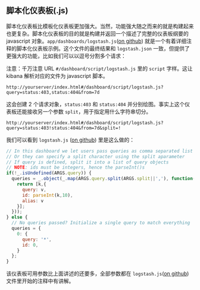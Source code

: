 ## 脚本化仪表板(.js)

脚本化仪表板比模板化仪表板更加强大。当然，功能强大随之而来的就是构建起来也更复杂。脚本化仪表板的目的就是构建并返回一个描述了完整的仪表板纲要的 javascript 对象。`app/dashboards/logstash.js`([on github](https://github.com/elasticsearch/kibana/blob/master/src/app/dashboards/logstash.js)) 就是一个有着详细注释的脚本化仪表板示例。这个文件的最终结果和 `logstash.json` 一致，但提供了更强大的功能，比如我们可以以逗号分割多个请求：

注意：千万注意 URL `#/dashboard/script/logstash.js` 里的 `script` 字样。这让 kibana 解析对应的文件为 javascript 脚本。

```
http://yourserver/index.html#/dashboard/script/logstash.js?query=status:403,status:404&from=7d
```

这会创建 2 个请求对象，`status:403` 和 `status:404` 并分别绘图。事实上这个仪表板还能接收另一个参数 `split`，用于指定用什么字符串切分。

```
http://yourserver/index.html#/dashboard/script/logstash.js?query=status:403!status:404&from=7d&split=!
```

我们可以看到 `logstash.js` ([on github](https://github.com/elasticsearch/kibana/blob/master/src/app/dashboards/logstash.js)) 里是这么做的：

```javascript
// In this dashboard we let users pass queries as comma separated list to the query parameter.
// Or they can specify a split character using the split aparameter
// If query is defined, split it into a list of query objects
// NOTE: ids must be integers, hence the parseInt()s
if(!_.isUndefined(ARGS.query)) {
  queries = _.object(_.map(ARGS.query.split(ARGS.split||','), function(v,k) {
    return [k,{
      query: v,
      id: parseInt(k,10),
      alias: v
    }];
  }));
} else {
  // No queries passed? Initialize a single query to match everything
  queries = {
    0: {
      query: '*',
      id: 0,
    }
  };
}
```

该仪表板可用参数比上面讲述的还要多，全部参数都在 `logstash.js`([on github](https://github.com/elasticsearch/kibana/blob/master/src/app/dashboards/logstash.js)) 文件里开始的注释中有讲解。
